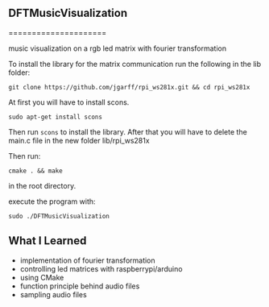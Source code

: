 ## DFTMusicVisualization
=====================

music visualization on a rgb led matrix with fourier transformation


To install the library for the matrix communication run the following in the lib folder:
```
git clone https://github.com/jgarff/rpi_ws281x.git && cd rpi_ws281x
```
At first you will have to install scons.
```
sudo apt-get install scons
```
Then run `scons` to install the library.
After that you will have to delete the main.c file in the new folder lib/rpi_ws281x


Then run:
```
cmake . && make
```
in the root directory.


execute the program with:
```
sudo ./DFTMusicVisualization
```


## What I Learned

* implementation of fourier transformation
* controlling led matrices with raspberrypi/arduino
* using CMake
* function principle behind audio files
* sampling audio files